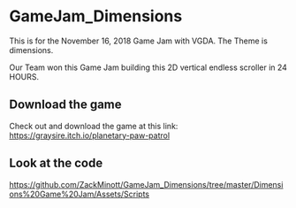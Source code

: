 # GameJam_Dimensions
This is for the November 16, 2018 Game Jam with VGDA. The Theme is dimensions.

Our Team won this Game Jam building this 2D vertical endless scroller in 24 HOURS. 

## Download the game
Check out and download the game at this link: https://graysire.itch.io/planetary-paw-patrol

## Look at the code
https://github.com/ZackMinott/GameJam_Dimensions/tree/master/Dimensions%20Game%20Jam/Assets/Scripts
